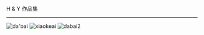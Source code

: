H & Y 作品集

---
![da'bai](https://raw.githubusercontent.com/HuangYuSherry/sketch/master/dabai.png)
![xiaokeai](https://github.com/HuangYuSherry/sketch/blob/master/little%20cute.png?raw=true)
![dabai2](https://raw.githubusercontent.com/HuangYuSherry/sketch/master/dabai2.png)
